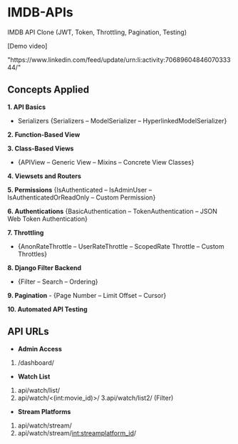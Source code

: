 # IMDB-APIs
IMDB API Clone (JWT, Token, Throttling, Pagination, Testing)
<p>[Demo video]</p> "https://www.linkedin.com/feed/update/urn:li:activity:7068960484607033344/"

## Concepts Applied
**1. API Basics**
   - Serializers {Serializers – ModelSerializer – HyperlinkedModelSerializer}

**2. Function-Based View**

**3. Class-Based Views**
   - {APIView – Generic View – Mixins – Concrete View Classes}

**4. Viewsets and Routers**

**5. Permissions**
   {IsAuthenticated – IsAdminUser – IsAuthenticatedOrReadOnly – Custom Permission}

**6. Authentications**
   {BasicAuthentication – TokenAuthentication – JSON Web Token Authentication}

**7. Throttling**
   - {AnonRateThrottle – UserRateThrottle – ScopedRate Throttle – Custom Throttles}

**8. Django Filter Backend**
   - {Filter – Search – Ordering}

**9. Pagination**
    - {Page Number – Limit Offset – Cursor}
  
**10. Automated API Testing**

## API URLs
- **Admin Access**
1. /dashboard/
   
- **Watch List**
1. api/watch/list/
2. api/watch/<(int:movie_id)>/
3.api/watch/list2/   (Filter)

- **Stream Platforms**
1. api/watch/stream/
2. api/watch/stream/<int:streamplatform_id>/


